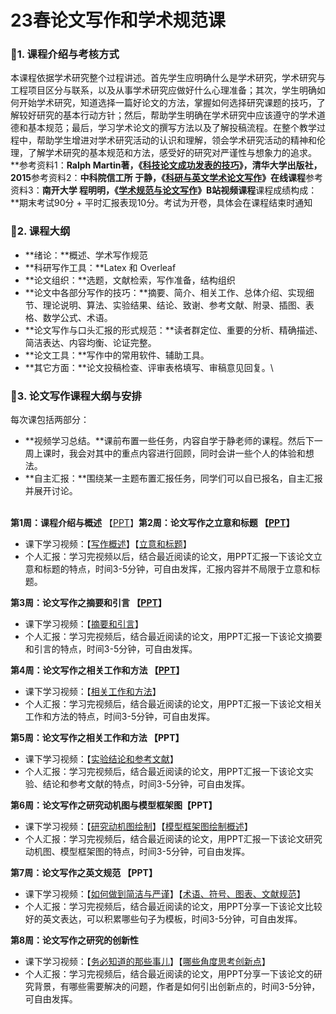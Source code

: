 # 23春论文写作和学术规范课

### 🚀1. 课程介绍与考核方式

本课程依据学术研究整个过程讲述。首先学生应明确什么是学术研究，学术研究与工程项目区分与联系，以及从事学术研究应做好什么心理准备；其次，学生明确如何开始学术研究，知道选择一篇好论文的方法，掌握如何选择研究课题的技巧，了解较好研究的基本行动方针；然后，帮助学生明确在学术研究中应该遵守的学术道德和基本规范；最后，学习学术论文的撰写方法以及了解投稿流程。在整个教学过程中，帮助学生增进对学术研究活动的认识和理解，领会学术研究活动的精神和伦理，了解学术研究的基本规范和方法，感受好的研究对严谨性与想象力的追求。**参考资料1：**Ralph Martin著，《[科技论文成功发表的技巧](https://item.jd.com/11678219.html)》，清华大学出版社，2015**参考资料2：**中科院信工所 于静，《[科研与英文学术论文写作](https://mmlab-iie.github.io/course/)》在线课程**参考资料3：**南开大学 程明明，《[学术规范与论文写作](https://space.bilibili.com/599039271)》B站视频课程**课程成绩构成：**期末考试90分 + 平时汇报表现10分。考试为开卷，具体会在课程结束时通知



### 🚩2. 课程大纲

* **绪论：**概述、学术写作规范
* **科研写作工具：**Latex 和 Overleaf
* **论文组织：**选题，文献检索，写作准备，结构组织
* **论文中各部分写作的技巧：**摘要、简介、相关工作、总体介绍、实现细节、理论说明、算法、实验结果、结论、致谢、参考文献、附录、插图、表格、数学公式、术语。
* **论文写作与口头汇报的形式规范：**读者群定位、重要的分析、精确描述、简洁表达、内容均衡、论证完整。
* **论文工具：**写作中的常用软件、辅助工具。
* **其它方面：**论文投稿检查、评审表格填写、审稿意见回复。\


### 🎉3. 论文写作课程大纲与安排

每次课包括两部分：

* **视频学习总结。**课前布置一些任务，内容自学于静老师的课程。然后下一周上课时，我会对其中的重点内容进行回顾，同时会讲一些个人的体验和想法。
* **自主汇报：**围绕某一主题布置汇报任务，同学们可以自已报名，自主汇报并展开讨论。

\
**第1周：课程介绍与概述** 【[PPT](https://gaopursuit.oss-cn-beijing.aliyuncs.com/2022/paperWriting/01%20-%20%E7%BB%AA%E8%AE%BA.pdf)】**第2周：论文写作之立意和标题 【**[**PPT**](https://gaopursuit.oss-cn-beijing.aliyuncs.com/2022/paperWriting/02%20-%20%E8%AE%BA%E6%96%87%E7%AB%8B%E6%84%8F%E5%92%8C%E6%A0%87%E9%A2%98.pdf)**】**

* 课下学习视频：【[写作概述](https://www.bilibili.com/video/BV1aa411H757?spm\_id\_from=333.999.0.0)】【[立意和标题](https://www.bilibili.com/video/BV1C3411F7VS?spm\_id\_from=333.999.0.0)】
* 个人汇报：学习完视频以后，结合最近阅读的论文，用PPT汇报一下该论文立意和标题的特点，时间3-5分钟，可自由发挥，汇报内容并不局限于立意和标题。

**第3周：论文写作之摘要和引言 【**[**PPT**](https://gaopursuit.oss-cn-beijing.aliyuncs.com/2022/paperWriting/03%20-%20%E6%91%98%E8%A6%81%E5%92%8C%E5%BC%95%E8%A8%80.pdf)**】**

* 课下学习视频：【[摘要和引言](https://www.bilibili.com/video/BV1VG411W7LY)】
* 个人汇报：学习完视频后，结合最近阅读的论文，用PPT汇报一下该论文摘要和引言的特点，时间3-5分钟，可自由发挥。

**第4周：论文写作之相关工作和方法 【**[**PPT**](https://gaopursuit.oss-cn-beijing.aliyuncs.com/2022/paperWriting/04%20-%20%E7%9B%B8%E5%85%B3%E5%B7%A5%E4%BD%9C%E5%92%8C%E6%96%B9%E6%B3%95.pdf)**】**

* 课下学习视频：【[相关工作和方法](https://www.bilibili.com/video/BV1k94y1R76a)】
* 个人汇报：学习完视频后，结合最近阅读的论文，用PPT汇报一下该论文相关工作和方法的特点，时间3-5分钟，可自由发挥。

**第5周：论文写作之相关工作和方法 【PPT】**

* 课下学习视频：【[实验结论和参考文献](https://www.bilibili.com/video/BV1W94y1R7yH)】
* 个人汇报：学习完视频后，结合最近阅读的论文，用PPT汇报一下该论文实验、结论和参考文献的特点，时间3-5分钟，可自由发挥。

**第6周：论文写作之研究动机图与模型框架图【PPT】**

* 课下学习视频：【[研究动机图绘制](https://www.bilibili.com/video/BV1pf4y1Z7hJ)】【[模型框架图绘制概述](https://www.bilibili.com/video/BV15T411g7tr?spm\_id\_from=333.999.0.0\&vd\_source=e945a7dddf9c93bc2923ab39deb58878)】
* 个人汇报：学习完视频后，结合最近阅读的论文，用PPT汇报一下该论文研究动机图、模型框架图的特点，时间3-5分钟，可自由发挥。

**第7周：论文写作之英文规范 【PPT】**

* 课下学习视频：【[如何做到简洁与严谨](https://www.bilibili.com/video/BV1aa411n7Ys)】【[术语、符号、图表、文献规范](https://www.bilibili.com/video/BV1br4y1E7LN)】
* 个人汇报：学习完视频后，结合最近阅读的论文，用PPT分享一下该论文比较好的英文表达，可以积累哪些句子为模板，时间3-5分钟，可自由发挥。

**第8周：论文写作之研究的创新性**

* 课下学习视频：【[务必知道的那些事儿](https://www.bilibili.com/video/BV1sY4y1A7zd)】【[哪些角度思考创新点](https://www.bilibili.com/video/BV1kG4y1Y7xR)】
* 个人汇报：学习完视频后，结合最近阅读的论文，用PPT分享一下该论文的研究背景，有哪些需要解决的问题，作者是如何引出创新点的，时间3-5分钟，可自由发挥。
